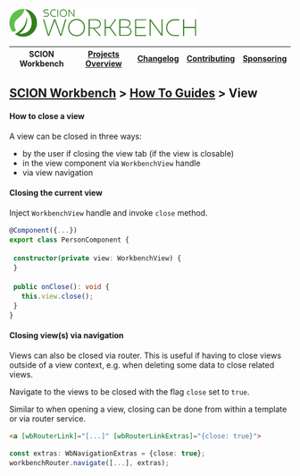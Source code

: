 <a href="/README.md"><img src="/resources/branding/scion-workbench-banner.svg" height="50" alt="SCION Workbench"></a>

| SCION Workbench | [Projects Overview][menu-projects-overview] | [Changelog][menu-changelog] | [Contributing][menu-contributing] | [Sponsoring][menu-sponsoring] |  
| --- | --- | --- | --- | --- |

## [SCION Workbench][menu-home] > [How To Guides][menu-how-to] > View

#### How to close a view

A view can be closed in three ways:
- by the user if closing the view tab (if the view is closable)
- in the view component via `WorkbenchView` handle
- via view navigation

#### Closing the current view
Inject `WorkbenchView` handle and invoke `close` method.

```typescript
@Component({...})
export class PersonComponent {

 constructor(private view: WorkbenchView) {
 }

 public onClose(): void {
   this.view.close();
 }
}
```

#### Closing view(s) via navigation
Views can also be closed via router. This is useful if having to close views outside of a view context, e.g. when deleting some data to close related views.

Navigate to the views to be closed with the flag `close` set to `true`.

Similar to when opening a view, closing can be done from within a template or via router service.

 ```html
<a [wbRouterLink]="[...]" [wbRouterLinkExtras]="{close: true}">
```

```typescript
const extras: WbNavigationExtras = {close: true};
workbenchRouter.navigate([...], extras);
```

[menu-how-to]: /docs/site/howto/how-to.md

[menu-home]: /README.md
[menu-projects-overview]: /docs/site/projects-overview.md
[menu-changelog]: /docs/site/changelog.md
[menu-contributing]: /CONTRIBUTING.md
[menu-sponsoring]: /docs/site/sponsoring.md
